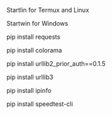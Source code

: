 Startlin for Termux and Linux

Startwin for Windows

pip install requests

pip install colorama

pip install urllib2_prior_auth==0.1.5

pip install urllib3

pip install ipinfo

pip install speedtest-cli
